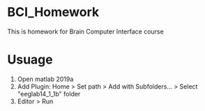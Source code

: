 # BCI_Homework
This is homework for Brain Computer Interface course


# Usuage
1. Open matlab 2019a
2. Add Plugin: Home > Set path > Add with Subfolders... > Select "eeglab14_1_1b" folder
3. Editor > Run